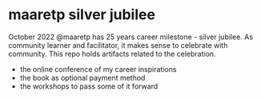 # maaretp silver jubilee

October 2022 @maaretp has 25 years career milestone - silver jubilee. As community learner and facilitator, it makes sense to celebrate with community. This repo holds artifacts related to the celebration. 

  * the online conference of my career inspirations
  * the book as optional payment method
  * the workshops to pass some of it forward
 
